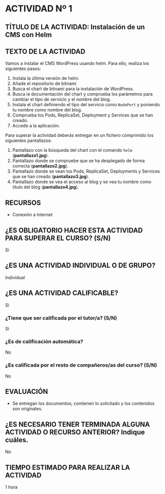 # ACTIVIDAD Nº 1

## TÍTULO DE LA ACTIVIDAD:  Instalación de un CMS con Helm

## TEXTO DE LA ACTIVIDAD

Vamos a instalar el CMS WordPress usando helm. Para ello, realiza los siguientes pasos:

1. Instala la última versión de helm.
2. Añade el repositorio de bitnami
3. Busca el chart de bitnami para la instalación de WordPress. 
4. Busca la documentación del chart y comprueba los parámetros para cambiar el tipo de servicio y el nombre del blog.
5. Instala el chart definiendo el tipo del servicio como `NodePort` y poniendo tu nombre como nombre del blog.
6. Comprueba los Pods, ReplicaSet, Deployment y Services que se han creado.
7. Accede a la aplicación.

Para superar la actividad deberás entregar en un fichero comprimido los siguientes pantallazos:

1. Pantallazo con la búsqueda del chart con el comando `helm` (**pantallazo1.jpg**).
2. Pantallazo donde se compruebe que se ha desplegado de forma correcta (**pantallazo2.jpg**).
3. Pantallazo donde se vean los Pods, ReplicaSet, Deployments y Services que se han creado (**pantallazo3.jpg**).
4. Pantallazo donde se vea el acceso al blog y se vea tu nombre como título del blog (**pantallazo4.jpg**).


## RECURSOS

* Conexión a internet

## ¿ES OBLIGATORIO HACER ESTA ACTIVIDAD PARA SUPERAR EL CURSO? (S/N)

Si

## ¿ES UNA ACTIVIDAD INDIVIDUAL O DE GRUPO?

Individual

## ¿ES UNA ACTIVIDAD CALIFICABLE?

Si

### ¿Tiene que ser calificada por el tutor/a? (S/N) 

Si

### ¿Es de calificación automática?

No

### ¿Es calificada por el resto de compañeros/as del curso? (S/N)

No

## EVALUACIÓN

* Se entregan los documentos; contienen lo solicitado y los contenidos son originales.

## ¿ES NECESARIO TENER TERMINADA ALGUNA ACTIVIDAD O RECURSO ANTERIOR? Indique cuáles.

No

## TIEMPO ESTIMADO PARA REALIZAR LA ACTIVIDAD

1 hora
